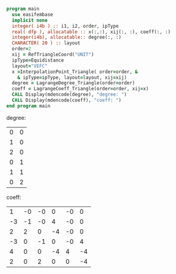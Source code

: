 ```fortran
program main
  use easifembase
  implicit none
  integer( i4b ) :: i1, i2, order, ipType
  real( dfp ), allocatable :: x(:,:), xij(:, :), coeff(:, :)
  integer(i4b), allocatable:: degree(:, :)
  CHARACTER( 20 ) :: layout
  order=2
  xij = RefTriangleCoord("UNIT")
  ipType=Equidistance
  layout="VEFC"
  x =InterpolationPoint_Triangle( order=order, &
    & ipType=ipType, layout=layout, xij=xij)
  degree = LagrangeDegree_Triangle(order=order)
  coeff = LagrangeCoeff_Triangle(order=order, xij=x)
  CALL Display(mdencode(degree), "degree: ")
  CALL Display(mdencode(coeff), "coeff: ")
end program main
```

degree:

|   |   |
| - | - |
| 0 | 0 |
| 1 | 0 |
| 2 | 0 |
| 0 | 1 |
| 1 | 1 |
| 0 | 2 |

coeff:

|    |    |    |    |    |    |
| -- | -- | -- | -- | -- | -- |
| 1  | -0 | -0 | 0  | -0 | 0  |
| -3 | -1 | -0 | 4  | -0 | 0  |
| 2  | 2  | 0  | -4 | -0 | 0  |
| -3 | 0  | -1 | 0  | -0 | 4  |
| 4  | 0  | 0  | -4 | 4  | -4 |
| 2  | 0  | 2  | 0  | 0  | -4 |
